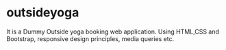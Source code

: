 # outsideyoga
It is a Dummy Outside yoga booking web application.  Using HTML,CSS and Bootstrap, responsive design principles,  media queries etc.
